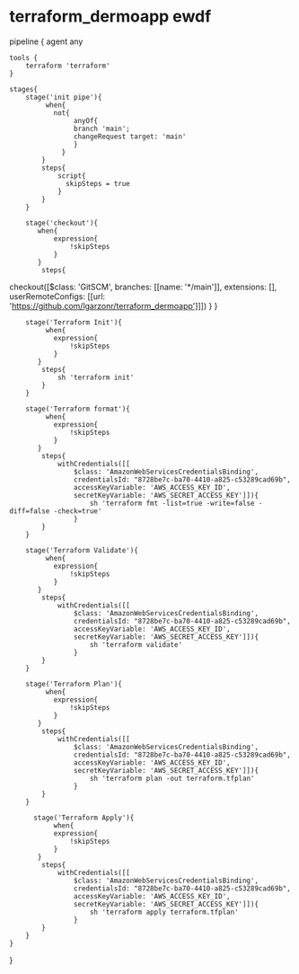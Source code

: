 # terraform_dermoapp ewdf

pipeline {
    agent any
    
    tools {
        terraform 'terraform'
    }
    
    stages{
        stage('init pipe'){
             when{
               not{
                    anyOf{
                    branch 'main';
                    changeRequest target: 'main'
                    }
                 }
            }
            steps{
                script{
                  skipSteps = true
                }
            }
        }
        
        stage('checkout'){
           when{
               expression{
                   !skipSteps
               }
           }
            steps{
checkout([$class: 'GitSCM', branches: [[name: '*/main']], extensions: [], userRemoteConfigs: [[url: 'https://github.com/lgarzonr/terraform_dermoapp']]])            }
        }
        
        stage('Terraform Init'){
             when{
               expression{
                   !skipSteps
               }
           }
            steps{
                sh 'terraform init'
            }
        }
        
        stage('Terraform format'){
             when{
               expression{
                   !skipSteps
               }
           }
            steps{
                withCredentials([[
                    $class: 'AmazonWebServicesCredentialsBinding',
                    credentialsId: "8728be7c-ba70-4410-a825-c53289cad69b",
                    accessKeyVariable: 'AWS_ACCESS_KEY_ID',
                    secretKeyVariable: 'AWS_SECRET_ACCESS_KEY']]){
                        sh 'terraform fmt -list=true -write=false -diff=false -check=true'
                    }
            }
        }
        
        stage('Terraform Validate'){
             when{
               expression{
                   !skipSteps
               }
           }
            steps{
                withCredentials([[
                    $class: 'AmazonWebServicesCredentialsBinding',
                    credentialsId: "8728be7c-ba70-4410-a825-c53289cad69b",
                    accessKeyVariable: 'AWS_ACCESS_KEY_ID',
                    secretKeyVariable: 'AWS_SECRET_ACCESS_KEY']]){
                        sh 'terraform validate'
                    }
            }
        }
        
        stage('Terraform Plan'){
             when{
               expression{
                   !skipSteps
               }
           }
            steps{
                withCredentials([[
                    $class: 'AmazonWebServicesCredentialsBinding',
                    credentialsId: "8728be7c-ba70-4410-a825-c53289cad69b",
                    accessKeyVariable: 'AWS_ACCESS_KEY_ID',
                    secretKeyVariable: 'AWS_SECRET_ACCESS_KEY']]){
                        sh 'terraform plan -out terraform.tfplan'
                    }
            }
        }
        
          stage('Terraform Apply'){
               when{
               expression{
                   !skipSteps
               }
           }
            steps{
                withCredentials([[
                    $class: 'AmazonWebServicesCredentialsBinding',
                    credentialsId: "8728be7c-ba70-4410-a825-c53289cad69b",
                    accessKeyVariable: 'AWS_ACCESS_KEY_ID',
                    secretKeyVariable: 'AWS_SECRET_ACCESS_KEY']]){
                        sh 'terraform apply terraform.tfplan'
                    }
            }
        }
    }
}
